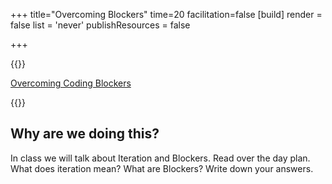 +++
title="Overcoming Blockers"
time=20
facilitation=false
[build]
  render = false
  list = 'never'
  publishResources = false

+++

{{<note type="narrative" title="Reading">}}

[Overcoming Coding Blockers](https://www.linkedin.com/pulse/how-overcome-coding-blockers-kingsley-ibe/)

{{</note>}}

## Why are we doing this?

In class we will talk about Iteration and Blockers. Read over the day plan. What does iteration mean? What are Blockers? Write down your answers.
